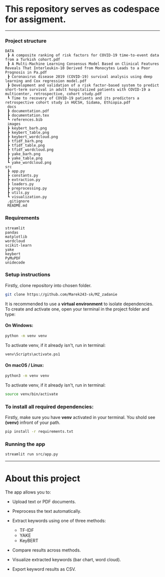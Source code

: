 # This repository serves as codespace for assigment.   
---
### Project structure   

```
DATA
 ┣ A composite ranking of risk factors for COVID-19 time-to-event data from a Turkish cohort.pdf
 ┣ A Multi-Machine Learning Consensus Model Based on Clinical Features Reveals That Interleukin-10 Derived from Monocytes Leads to a Poor Prognosis in Pa.pdf
 ┣ Coronavirus disease 2019 (COVID‑19) survival analysis using deep learning and Cox regression model.pdf
 ┣ Development and validation of a risk factor-based system to predict short-term survival in adult hospitalized patients with COVID-19 a multicenter, retrospective, cohort study.pdf
 ┗ Time to recovery of COVID-19 patients and its predictors a retrospective cohort study in HUCSH, Sidama, Ethiopia.pdf
 docs
 ┣ documentation.pdf
 ┣ documentation.tex
 ┗ references.bib
 images
 ┣ keybert_barh.png
 ┣ keybert_table.png
 ┣ keybert_wordcloud.png
 ┣ tfidf_barh.png
 ┣ tfidf_table.png
 ┣ tfidf_wordcloud.png
 ┣ yake_barh.png
 ┣ yake_table.png
 ┗ yake_wordcloud.png
src
 ┣ app.py
 ┣ constants.py
 ┣ extraction.py
 ┣ loaders.py
 ┣ preprocessing.py
 ┣ utils.py
 ┗ visualization.py
 .gitignore
 README.md
```
### Requirements   

```
streamlit
pandas
matplotlib
wordcloud
scikit-learn
yake
keybert
PyMuPDF
unidecode
```

### Setup instructions   

Firstly, clone repository into chosen folder.
```bash
git clone https://github.com/Marek243-sk/MZ_zadanie
```

It is recommended to use a **virtual environment** to isolate dependencies.  
To create and activate one, open your terminal in the project folder and type:  

#### On Windows:  
```bash
python -m venv venv
```
To activate venv, if it already isn't, run in terminal:  
```bash
venv\Scripts\activate.ps1
```

#### On macOS / Linux:  
```bash
python3 -m venv venv
```
To activate venv, if it already isn't, run in terminal:  
```bash
source venv/bin/activate
```

### To install all required dependencies:  
Firstly, make sure you have **venv** activated in your terminal. You shold see **(venv)** infront of your path.
```bash
pip install -r requirements.txt
```

### Running the app  
```bash
streamlit run src/app.py
```
---
# About this project  

The app allows you to:  
- Upload text or PDF documents.  
- Preprocess the text automatically.  
- Extract keywords using one of three methods:  
    - TF-IDF
    - YAKE
    - KeyBERT

- Compare results across methods.  
- Visualize extracted keywords (bar chart, word cloud).  
- Export keyword results as CSV.  